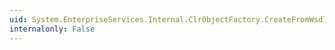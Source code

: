 ```yaml
---
uid: System.EnterpriseServices.Internal.ClrObjectFactory.CreateFromWsdl(System.String,System.String)
internalonly: False
---
```

